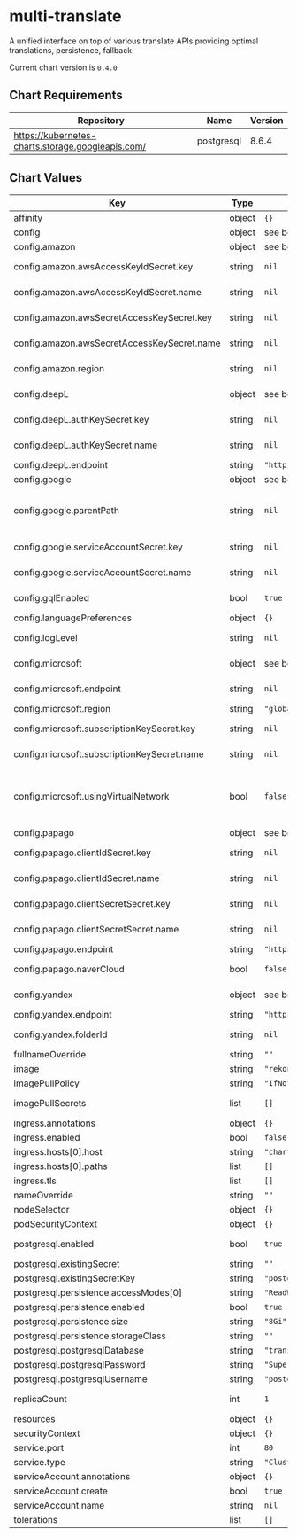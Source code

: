 multi-translate
===============
A unified interface on top of various translate APIs providing optimal translations, persistence, fallback.

Current chart version is `0.4.0`



## Chart Requirements

| Repository | Name | Version |
|------------|------|---------|
| https://kubernetes-charts.storage.googleapis.com/ | postgresql | 8.6.4 |

## Chart Values

| Key | Type | Default | Description |
|-----|------|---------|-------------|
| affinity | object | `{}` |  |
| config | object | see below | Multi-Translate configuration |
| config.amazon | object | see below | Configuration related to amazon translate |
| config.amazon.awsAccessKeyIdSecret.key | string | `nil` | The key of the k8s secret containing the aws access key id |
| config.amazon.awsAccessKeyIdSecret.name | string | `nil` | The name of the k8s secret containing the aws access key id |
| config.amazon.awsSecretAccessKeySecret.key | string | `nil` | The name of the k8s secret containing the aws secret access key |
| config.amazon.awsSecretAccessKeySecret.name | string | `nil` | The name of the k8s secret containing the aws secret access key |
| config.amazon.region | string | `nil` | The aws region your amazon translate service belongs to |
| config.deepL | object | see below | Configuration related to the Deep L Translation service |
| config.deepL.authKeySecret.key | string | `nil` | The key of the k8s secret containing the deepL auth key |
| config.deepL.authKeySecret.name | string | `nil` | The name of the k8s secret containing the deepL auth key |
| config.deepL.endpoint | string | `"https://api.deepl.com/v2/"` | The deepL HTTP endpoint |
| config.google | object | see below | Configuration related to google translate |
| config.google.parentPath | string | `nil` | See https://cloud.google.com/translate/docs/migrate-to-v3#resources_projects_and_locations for details |
| config.google.serviceAccountSecret.key | string | `nil` | The key of the k8s secret containing the service account json |
| config.google.serviceAccountSecret.name | string | `nil` | The name of the k8s secret containing the service account json |
| config.gqlEnabled | bool | `true` | determines whether the /gql endpoint is available or not |
| config.languagePreferences | object | `{}` | replaces the language preferences yaml file if set |
| config.logLevel | string | `nil` | Which python log level to use DEBUG being the most verbose. INFO is recommended |
| config.microsoft | object | see below | Configuration related to the microsoft translator engine |
| config.microsoft.endpoint | string | `nil` | The HTTP endpoint for requests to the microsoft translator service |
| config.microsoft.region | string | `"global"` | Which region the microsoft translator service is in |
| config.microsoft.subscriptionKeySecret.key | string | `nil` | The secret key containing your microsoft subscription key |
| config.microsoft.subscriptionKeySecret.name | string | `nil` | The name of the k8s secret containing the microsoft subscription key |
| config.microsoft.usingVirtualNetwork | bool | `false` | See docs for relevance (values are true or false) https://docs.microsoft.com/en-us/azure/cognitive-services/translator/reference/v3-0-reference#virtual-network-support: |
| config.papago | object | see below | Configuration related to Naver's Papago translate |
| config.papago.clientIdSecret.key | string | `nil` |  The key of the k8s secret containing the papago client id |
| config.papago.clientIdSecret.name | string | `nil` |  The name of the k8s secret containing the papago client id |
| config.papago.clientSecretSecret.key | string | `nil` |  The key of the k8s secret containing the papago client secret |
| config.papago.clientSecretSecret.name | string | `nil` |  The name of the k8s secret containing the papago client secret |
| config.papago.endpoint | string | `"https://openapi.naver.com/v1/papago/n2mt"` | The papago HTTP endpoint |
| config.papago.naverCloud | bool | `false` | boolean indicating whether the service is from Naver Cloud (true) or Naver Developers (false) |
| config.yandex | object | see below | Configuration related to the Yandex Translation service |
| config.yandex.endpoint | string | `"https://translate.api.cloud.yandex.net/translate/v2/"` | The Yandex translation HTTP endpoint |
| config.yandex.folderId | string | `nil` | The Yandex Cloud folder ID if a UserAccount is used for authentication |
| fullnameOverride | string | `""` |  |
| image | string | `"rekonuk/multi-translate:v0.2.1"` | The application docker image |
| imagePullPolicy | string | `"IfNotPresent"` | The pull policy for the application docker image |
| imagePullSecrets | list | `[]` | Any pull secrets required to pull the application, initContainers, or sidecars |
| ingress.annotations | object | `{}` |  |
| ingress.enabled | bool | `false` |  |
| ingress.hosts[0].host | string | `"chart-example.local"` |  |
| ingress.hosts[0].paths | list | `[]` |  |
| ingress.tls | list | `[]` |  |
| nameOverride | string | `""` |  |
| nodeSelector | object | `{}` |  |
| podSecurityContext | object | `{}` |  |
| postgresql.enabled | bool | `true` | Note that disabling postgres will mean no persistence |
| postgresql.existingSecret | string | `""` |  |
| postgresql.existingSecretKey | string | `"postgresql-password"` |  |
| postgresql.persistence.accessModes[0] | string | `"ReadWriteOnce"` |  |
| postgresql.persistence.enabled | bool | `true` |  |
| postgresql.persistence.size | string | `"8Gi"` |  |
| postgresql.persistence.storageClass | string | `""` |  |
| postgresql.postgresqlDatabase | string | `"translate"` |  |
| postgresql.postgresqlPassword | string | `"SuperSecretChangeMe"` |  |
| postgresql.postgresqlUsername | string | `"postgres"` |  |
| replicaCount | int | `1` | The number of replicas of the application to create |
| resources | object | `{}` |  |
| securityContext | object | `{}` |  |
| service.port | int | `80` |  |
| service.type | string | `"ClusterIP"` |  |
| serviceAccount.annotations | object | `{}` |  |
| serviceAccount.create | bool | `true` |  |
| serviceAccount.name | string | `nil` |  |
| tolerations | list | `[]` |  |
